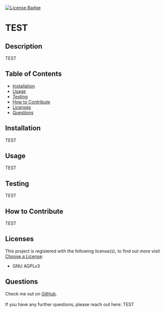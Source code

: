 
[![License Badge](https://img.shields.io/badge/License-GNU_AGPLv3-blueviolet.svg)](https://shields.io/)

# TEST


## Description
TEST


## Table of Contents
  * [Installation](#installation)
  * [Usage](#usage)
  * [Testing](#testing)
  * [How to Contribute](#how-to-contribute)
  * [Licenses](#licenses)
  * [Questions](#questions)


## Installation
TEST


## Usage
TEST


## Testing
TEST


## How to Contribute
TEST


## Licenses
This project is registered with the following license(s), to find out more visit [Choose a License](https://choosealicense.com/licenses):
* GNU AGPLv3

## Questions
Check me out on [GitHub](https://www.github.com/TEST). 
<br>
<br>
If you have any further questions, please reach out here: TEST
  